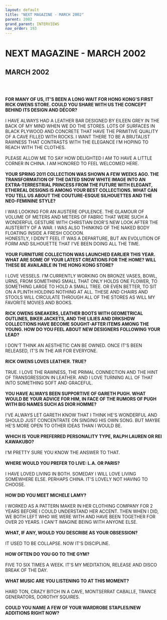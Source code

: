 ```yaml
---
layout: default
title: "NEXT MAGAZINE - MARCH 2002"
parent: 2002
grand_parent: INTERVIEWS
nav_order: 193
---
```


# NEXT MAGAZINE - MARCH 2002
## MARCH 2002

<br><br></p>
<p><b>FOR MANY OF US, IT'S BEEN A LONG WAIT FOR HONG KONG'S FIRST RICK OWENS STORE. COULD YOU SHARE WITH US THE CONCEPT BEHIND ITS DESIGN AND DÉCOR?</b> <br />
<br />
I HAVE ALWAYS HAD A LEATHER BAR DESIGNED BY EILEEN GREY IN THE BACK OF MY MIND WHEN WE DO THE STORES. LOTS OF SURFACES IN BLACK PLYWOOD AND CONCRETE THAT HAVE THE PRIMITIVE QUALITY OF A CAVE FILLED WITH ROCKS. I WANT THERE TO BE A BRUTALIST RAWNESS THAT CONTRASTS WITH THE ELEGANCE I'M HOPING TO REACH WITH THE CLOTHES. <br />
<br />
PLEASE ALLOW ME TO SAY HOW DELIGHTED I AM TO HAVE A LITTLE CORNER IN CHINA. I AM HONORED TO FEEL WELCOMED HERE. <br />
<br />
<b>YOUR SPRING 2011 COLLECTION WAS SHOWN A FEW WEEKS AGO. THE TRANSFORMATION OF THE DATED SNOW WHITE IMAGE INTO AN EXTRA-TERRESTRIAL PRINCESS FROM THE FUTURE WITH ELEGANT, ETHEREAL DESIGNS IS AMONG YOUR BEST COLLECTIONS. WHAT CAN YOU TELL US ABOUT THE COUTURE-ESQUE SILHOUETTES AND THE NEO-FEMININE STYLE?</b> <br />
<br />
I WAS LOOKING FOR AN AUSTERE OPULENCE. THE GLAMOUR OF VOLUME OF METERS AND METERS OF FABRIC THAT WERE SUCH A WONDERFUL GESTURE WITH CHRISTIAN DIOR'S NEW LOOK AFTER THE AUSTERITY OF A WAR. I WAS ALSO THINKING OF THE NAKED BODY FLOATING INSIDE A FRESH COCOON.<br />
HONESTLY, I DIDN'T FEEL IT WAS A DEPARTURE, BUT AN EVOLUTION OF FORM AND SILHOUETTE THAT I'VE BEEN DOING ALL THE TIME. <br />
<br />
<b>YOUR FURNITURE COLLECTION WAS LAUNCHED EARLIER THIS YEAR. WHAT ARE SOME OF YOUR LATEST CREATIONS FOR THE HOME? WILL THESE BE AVAILABLE IN THE HONG KONG STORE?</b> <br />
<br />
I LOVE VESSELS. I'M CURRENTLY WORKING ON BRONZE VASES, BOWL, URNS, FROM SOMETHING SMALL THAT ONLY HOLDS ONE FLOWER, TO SOMETHING LARGE TO HOLD A SMALL TREE. OR EVEN BETTER, TO SIT ON A PLINTH HOLDING NOTHING AT ALL. THESE AND CHAIRS AND STOOLS WILL CIRCULATE THROUGH ALL OF THE STORES AS WILL MY FAVORITE MOVIES AND BOOKS. <br />
<br />
<b>RICK OWENS SNEAKERS, LEATHER BOOTS WITH GEOMETRICAL OUTLINES, BIKER JACKETS, AND THE LILIES AND DRKSHDW COLLECTIONS HAVE BECOME SOUGHT-AFTER ITEMS AMONG THE YOUNG. HOW DO YOU FEEL ABOUT NEW DESIGNERS FOLLOWING YOUR LEAD?</b> <br />
<br />
I DON'T THINK AN AESTHETIC CAN BE OWNED. ONCE IT'S BEEN RELEASED, IT'S IN THE AIR FOR EVERYONE. <br />
<br />
<b>RICK OWENS LOVES LEATHER. TRUE?</b> <br />
<br />
TRUE. I LOVE THE RAWNESS, THE PRIMAL CONNECTION AND THE HINT OF TRANSGRESSION IN LEATHER. AND I LOVE TURNING ALL OF THAT INTO SOMETHING SOFT AND GRACEFUL. <br />
<br />
<b>YOU HAVE ALWAYS BEEN SUPPORTIVE OF GARETH PUGH. WHAT WOULD BE YOUR ADVICE FOR HIM, IN FACE OF THE RUMORS OF PUGH WITH BIG NAMES SUCH AS DIOR HOMME?</b> <br />
<br />
I'VE ALWAYS LET GARETH KNOW THAT I THINK HE'S WONDERFUL AND SHOULD JUST CONCENTRATE ON SINGING HIS OWN SONG. BUT MAYBE HE'S MORE OPEN TO OTHER IDEAS THAN I WOULD BE. <br />
<br />
<b>WHICH IS YOUR PREFERRED PERSONALITY TYPE, RALPH LAUREN OR REI KAWAKUBO?</b> <br />
<br />
I'M PRETTY SURE YOU KNOW THE ANSWER TO THAT. <br />
<br />
<b>WHERE WOULD YOU PREFER TO LIVE: L.A. OR PARIS?</b> <br />
<br />
I HAVE LOVED LIVING IN BOTH. SOMEDAY I WILL LOVE LIVING SOMEWHERE ELSE. PERHAPS CHINA. IT'S LOVELY NOT HAVING TO CHOOSE. <br />
<br />
<b>HOW DID YOU MEET MICHELE LAMY? </b><br />
<br />
I WORKED AS A PATTERN MAKER IN HER CLOTHING COMPANY FOR 2 YEARS BEFORE I COULD UNDERSTAND HER ACCENT. THEN WHEN I DID, WE BOTH LEFT WHO WE WERE WITH AND HAVE BEEN TOGETHER FOR OVER 20 YEARS. I CAN'T IMAGINE BEING WITH ANYONE ELSE. <br />
<br />
<b>WHAT, IF ANY, WOULD YOU DESCRIBE AS YOUR OBSESSION?</b> <br />
<br />
IT USED TO BE COLLAPSE. NOW IT'S DISCIPLINE. <br />
<br />
<b>HOW OFTEN DO YOU GO TO THE GYM?</b> <br />
<br />
FIVE TO SIX TIMES A WEEK. IT'S MY MEDITATION, RELEASE AND DISCO BREAK OF THE DAY. <br />
<br />
<b>WHAT MUSIC ARE YOU LISTENING TO AT THIS MOMENT?</b> <br />
<br />
HARD TON, CRAZY BITCH IN A CAVE, MONTSERRAT CABALLE, TRANCE GENERATORS, DOROTHY SQUIRES. <br />
<br />
<b>COULD YOU NAME A FEW OF YOUR WARDROBE STAPLES/NEW ADDITIONS RIGHT NOW?</b> <br />
<br />

